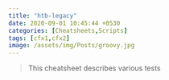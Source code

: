 ```yaml
---
title: "htb-legacy"
date: 2020-09-01 10:45:44 +0530
categories: [Cheatsheets,Scripts]
tags: [cfx1,cfx2]
image: /assets/img/Posts/groovy.jpg
---
```


> This cheatsheet describes various tests
